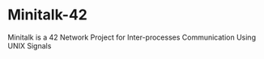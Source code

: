 # Minitalk-42
Minitalk is a 42 Network Project for Inter-processes Communication Using UNIX Signals
